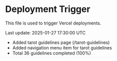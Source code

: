 # Deployment Trigger

This file is used to trigger Vercel deployments.

Last update: 2025-01-27 17:30:00 UTC

- Added tarot guidelines page (/tarot-guidelines)
- Added navigation menu item for tarot guidelines
- Total 36 guidelines completed (100%)